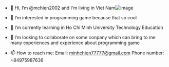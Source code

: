 - 👋 Hi, I’m @mchien2002 and I'm living in Viet Nam![image](https://user-images.githubusercontent.com/92928851/140675983-45944e46-ffc3-4f17-aa7b-bbb3e8dbcfb5.png)

- 👀 I’m interested in programming game because that so cool
- 🌱 I’m currently learning in Ho Chi Minh University Technology Education
- 💞️ I’m looking to collaborate on some conpany which can bring to me many experiences and experience about programming game
- 📫 How to reach me: Email: minhchien77777@gmail.com
Phone number: +84975987636

<!---
mchien2002/mchien2002 is a ✨ special ✨ repository because its `README.md` (this file) appears on your GitHub profile.
You can click the Preview link to take a look at your changes.
--->
